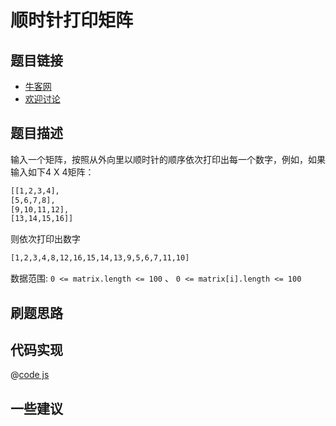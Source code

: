 # 顺时针打印矩阵

## 题目链接

- [牛客网](https://www.nowcoder.com/practice/9b4c81a02cd34f76be2659fa0d54342a)
- [欢迎讨论]()

## 题目描述

输入一个矩阵，按照从外向里以顺时针的顺序依次打印出每一个数字，例如，如果输入如下4 X 4矩阵：

```bash
[[1,2,3,4],
[5,6,7,8],
[9,10,11,12],
[13,14,15,16]]
```

则依次打印出数字

```bash
[1,2,3,4,8,12,16,15,14,13,9,5,6,7,11,10]
```

数据范围: `0 <= matrix.length <= 100` 、 `0 <= matrix[i].length <= 100`

## 刷题思路

## 代码实现

@[code js](@code/algorithm/剑指/数组和矩阵/printMatrix.js)

## 一些建议
